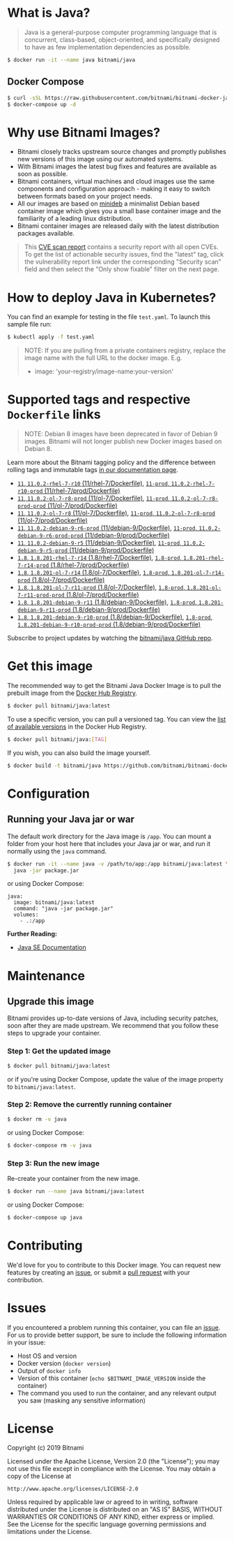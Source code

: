 # What is Java?

> Java is a general-purpose computer programming language that is concurrent, class-based, object-oriented, and specifically designed to have as few implementation dependencies as possible.

```bash
$ docker run -it --name java bitnami/java
```

## Docker Compose

```bash
$ curl -sSL https://raw.githubusercontent.com/bitnami/bitnami-docker-java/master/docker-compose.yml > docker-compose.yml
$ docker-compose up -d
```

# Why use Bitnami Images?

* Bitnami closely tracks upstream source changes and promptly publishes new versions of this image using our automated systems.
* With Bitnami images the latest bug fixes and features are available as soon as possible.
* Bitnami containers, virtual machines and cloud images use the same components and configuration approach - making it easy to switch between formats based on your project needs.
* All our images are based on [minideb](https://github.com/bitnami/minideb) a minimalist Debian based container image which gives you a small base container image and the familiarity of a leading linux distribution.
* Bitnami container images are released daily with the latest distribution packages available.


> This [CVE scan report](https://quay.io/repository/bitnami/java?tab=tags) contains a security report with all open CVEs. To get the list of actionable security issues, find the "latest" tag, click the vulnerability report link under the corresponding "Security scan" field and then select the "Only show fixable" filter on the next page.

# How to deploy Java in Kubernetes?

You can find an example for testing in the file `test.yaml`. To launch this sample file run:

```bash
$ kubectl apply -f test.yaml
```

> NOTE: If you are pulling from a private containers registry, replace the image name with the full URL to the docker image. E.g.
>
> - image: 'your-registry/image-name:your-version'

# Supported tags and respective `Dockerfile` links

> NOTE: Debian 8 images have been deprecated in favor of Debian 9 images. Bitnami will not longer publish new Docker images based on Debian 8.

Learn more about the Bitnami tagging policy and the difference between rolling tags and immutable tags [in our documentation page](https://docs.bitnami.com/containers/how-to/understand-rolling-tags-containers/).


- [`11`, `11.0.2-rhel-7-r10` (11/rhel-7/Dockerfile)](https://github.com/bitnami/bitnami-docker-java/blob/11.0.2-rhel-7-r10/11/rhel-7/Dockerfile), [`11-prod`, `11.0.2-rhel-7-r10-prod` (11/rhel-7/prod/Dockerfile)](https://github.com/bitnami/bitnami-docker-java/blob/11.0.2-rhel-7-r10/11/rhel-7/prod/Dockerfile)
- [`11`, `11.0.2-ol-7-r8-prod` (11/ol-7/Dockerfile)](https://github.com/bitnami/bitnami-docker-java/blob/11.0.2-ol-7-r8-prod/11/ol-7/Dockerfile), [`11-prod`, `11.0.2-ol-7-r8-prod-prod` (11/ol-7/prod/Dockerfile)](https://github.com/bitnami/bitnami-docker-java/blob/11.0.2-ol-7-r8-prod/11/ol-7/prod/Dockerfile)
- [`11`, `11.0.2-ol-7-r8` (11/ol-7/Dockerfile)](https://github.com/bitnami/bitnami-docker-java/blob/11.0.2-ol-7-r8/11/ol-7/Dockerfile), [`11-prod`, `11.0.2-ol-7-r8-prod` (11/ol-7/prod/Dockerfile)](https://github.com/bitnami/bitnami-docker-java/blob/11.0.2-ol-7-r8/11/ol-7/prod/Dockerfile)
- [`11`, `11.0.2-debian-9-r6-prod` (11/debian-9/Dockerfile)](https://github.com/bitnami/bitnami-docker-java/blob/11.0.2-debian-9-r6-prod/11/debian-9/Dockerfile), [`11-prod`, `11.0.2-debian-9-r6-prod-prod` (11/debian-9/prod/Dockerfile)](https://github.com/bitnami/bitnami-docker-java/blob/11.0.2-debian-9-r6-prod/11/debian-9/prod/Dockerfile)
- [`11`, `11.0.2-debian-9-r5` (11/debian-9/Dockerfile)](https://github.com/bitnami/bitnami-docker-java/blob/11.0.2-debian-9-r5/11/debian-9/Dockerfile), [`11-prod`, `11.0.2-debian-9-r5-prod` (11/debian-9/prod/Dockerfile)](https://github.com/bitnami/bitnami-docker-java/blob/11.0.2-debian-9-r5/11/debian-9/prod/Dockerfile)
- [`1.8`, `1.8.201-rhel-7-r14` (1.8/rhel-7/Dockerfile)](https://github.com/bitnami/bitnami-docker-java/blob/1.8.201-rhel-7-r14/1.8/rhel-7/Dockerfile), [`1.8-prod`, `1.8.201-rhel-7-r14-prod` (1.8/rhel-7/prod/Dockerfile)](https://github.com/bitnami/bitnami-docker-java/blob/1.8.201-rhel-7-r14/1.8/rhel-7/prod/Dockerfile)
- [`1.8`, `1.8.201-ol-7-r14` (1.8/ol-7/Dockerfile)](https://github.com/bitnami/bitnami-docker-java/blob/1.8.201-ol-7-r14/1.8/ol-7/Dockerfile), [`1.8-prod`, `1.8.201-ol-7-r14-prod` (1.8/ol-7/prod/Dockerfile)](https://github.com/bitnami/bitnami-docker-java/blob/1.8.201-ol-7-r14/1.8/ol-7/prod/Dockerfile)
- [`1.8`, `1.8.201-ol-7-r11-prod` (1.8/ol-7/Dockerfile)](https://github.com/bitnami/bitnami-docker-java/blob/1.8.201-ol-7-r11-prod/1.8/ol-7/Dockerfile), [`1.8-prod`, `1.8.201-ol-7-r11-prod-prod` (1.8/ol-7/prod/Dockerfile)](https://github.com/bitnami/bitnami-docker-java/blob/1.8.201-ol-7-r11-prod/1.8/ol-7/prod/Dockerfile)
- [`1.8`, `1.8.201-debian-9-r11` (1.8/debian-9/Dockerfile)](https://github.com/bitnami/bitnami-docker-java/blob/1.8.201-debian-9-r11/1.8/debian-9/Dockerfile), [`1.8-prod`, `1.8.201-debian-9-r11-prod` (1.8/debian-9/prod/Dockerfile)](https://github.com/bitnami/bitnami-docker-java/blob/1.8.201-debian-9-r11/1.8/debian-9/prod/Dockerfile)
- [`1.8`, `1.8.201-debian-9-r10-prod` (1.8/debian-9/Dockerfile)](https://github.com/bitnami/bitnami-docker-java/blob/1.8.201-debian-9-r10-prod/1.8/debian-9/Dockerfile), [`1.8-prod`, `1.8.201-debian-9-r10-prod-prod` (1.8/debian-9/prod/Dockerfile)](https://github.com/bitnami/bitnami-docker-java/blob/1.8.201-debian-9-r10-prod/1.8/debian-9/prod/Dockerfile)

Subscribe to project updates by watching the [bitnami/java GitHub repo](https://github.com/bitnami/bitnami-docker-java).

# Get this image

The recommended way to get the Bitnami Java Docker Image is to pull the prebuilt image from the [Docker Hub Registry](https://hub.docker.com/r/bitnami/java).

```bash
$ docker pull bitnami/java:latest
```

To use a specific version, you can pull a versioned tag. You can view the [list of available versions](https://hub.docker.com/r/bitnami/java/tags/) in the Docker Hub Registry.

```bash
$ docker pull bitnami/java:[TAG]
```

If you wish, you can also build the image yourself.

```bash
$ docker build -t bitnami/java https://github.com/bitnami/bitnami-docker-java.git
```

# Configuration

## Running your Java jar or war

The default work directory for the Java image is `/app`. You can mount a folder from your host here that includes your Java jar or war, and run it normally using the `java` command.

```bash
$ docker run -it --name java -v /path/to/app:/app bitnami/java:latest \
  java -jar package.jar
```

or using Docker Compose:

```
java:
  image: bitnami/java:latest
  command: "java -jar package.jar"
  volumes:
    - .:/app
```

**Further Reading:**

  - [Java SE Documentation](https://docs.oracle.com/javase/8/docs/api/)

# Maintenance

## Upgrade this image

Bitnami provides up-to-date versions of Java, including security patches, soon after they are made upstream. We recommend that you follow these steps to upgrade your container.

### Step 1: Get the updated image

```bash
$ docker pull bitnami/java:latest
```

or if you're using Docker Compose, update the value of the image property to `bitnami/java:latest`.

### Step 2: Remove the currently running container

```bash
$ docker rm -v java
```

or using Docker Compose:

```bash
$ docker-compose rm -v java
```

### Step 3: Run the new image

Re-create your container from the new image.

```bash
$ docker run --name java bitnami/java:latest
```

or using Docker Compose:

```bash
$ docker-compose up java
```

# Contributing

We'd love for you to contribute to this Docker image. You can request new features by creating an [issue](https://github.com/bitnami/bitnami-docker-java/issues), or submit a [pull request](https://github.com/bitnami/bitnami-docker-java/pulls) with your contribution.

# Issues

If you encountered a problem running this container, you can file an [issue](https://github.com/bitnami/bitnami-docker-java/issues). For us to provide better support, be sure to include the following information in your issue:

- Host OS and version
- Docker version (`docker version`)
- Output of `docker info`
- Version of this container (`echo $BITNAMI_IMAGE_VERSION` inside the container)
- The command you used to run the container, and any relevant output you saw (masking any sensitive
information)

# License

Copyright (c) 2019 Bitnami

Licensed under the Apache License, Version 2.0 (the "License");
you may not use this file except in compliance with the License.
You may obtain a copy of the License at

    http://www.apache.org/licenses/LICENSE-2.0

Unless required by applicable law or agreed to in writing, software
distributed under the License is distributed on an "AS IS" BASIS,
WITHOUT WARRANTIES OR CONDITIONS OF ANY KIND, either express or implied.
See the License for the specific language governing permissions and
limitations under the License.

